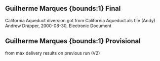 ## Guilherme Marques {bounds:1} Final
California Aqueduct diversion got from California Aqueduct.xls file (Andy)
Andrew Drapper, 2000-08-30, Electronic Document

## Guilherme Marques {bounds:1} Provisional
from max delivery results on previous run (V2)

